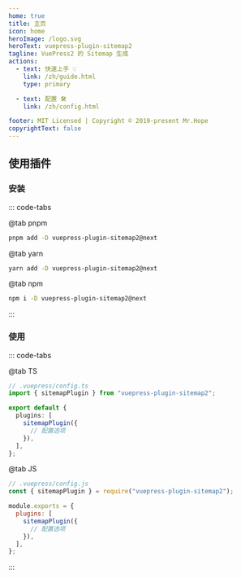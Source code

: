 ```yaml
---
home: true
title: 主页
icon: home
heroImage: /logo.svg
heroText: vuepress-plugin-sitemap2
tagline: VuePress2 的 Sitemap 生成
actions:
  - text: 快速上手 💡
    link: /zh/guide.html
    type: primary

  - text: 配置 🛠
    link: /zh/config.html

footer: MIT Licensed | Copyright © 2019-present Mr.Hope
copyrightText: false
---
```


## 使用插件

### 安装

::: code-tabs

@tab pnpm

```bash
pnpm add -D vuepress-plugin-sitemap2@next
```

@tab yarn

```bash
yarn add -D vuepress-plugin-sitemap2@next
```

@tab npm

```bash
npm i -D vuepress-plugin-sitemap2@next
```

:::

### 使用

::: code-tabs

@tab TS

```ts
// .vuepress/config.ts
import { sitemapPlugin } from "vuepress-plugin-sitemap2";

export default {
  plugins: [
    sitemapPlugin({
      // 配置选项
    }),
  ],
};
```

@tab JS

```js
// .vuepress/config.js
const { sitemapPlugin } = require("vuepress-plugin-sitemap2");

module.exports = {
  plugins: [
    sitemapPlugin({
      // 配置选项
    }),
  ],
};
```

:::
